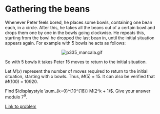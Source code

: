 # Gathering the beans

<p>Whenever Peter feels bored, he places some bowls, containing one bean each, in a circle. After this, he takes all the beans out of a certain bowl and drops them one by one in the bowls going clockwise. He repeats this, starting from the bowl he dropped the last bean in, until the initial situation appears again. For example with 5 bowls he acts as follows:</p>

<div align="center"><img src="project/images/p335_mancala.gif" class="dark_img" alt="p335_mancala.gif" /></div>

<p>So with 5 bowls it takes Peter 15 moves to return to the initial situation.</p>

<p>Let <var>M</var>(<var>x</var>) represent the number of moves required to return to the initial situation, starting with <var>x</var> bowls. Thus, <var>M</var>(5) = 15. It can also be verified that <var>M</var>(100) = 10920.</p>

<p>Find $\displaystyle \sum_{k=0}^{10^{18}} M(2^k + 1)$. Give your answer modulo 7<sup>9</sup>.</p>



[Link to problem](https://projecteuler.net/problem=335)

